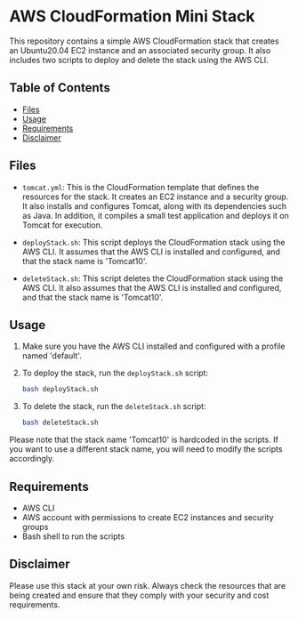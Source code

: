 # AWS CloudFormation Mini Stack

This repository contains a simple AWS CloudFormation stack that creates an Ubuntu20.04 EC2 instance and an associated security group. It also includes two scripts to deploy and delete the stack using the AWS CLI.

## Table of Contents

- [Files](#files)
- [Usage](#usage)
- [Requirements](#requirements)
- [Disclaimer](#disclaimer)

## Files

- `tomcat.yml`: This is the CloudFormation template that defines the resources for the stack. It creates an EC2 instance and a security group. It also installs and configures Tomcat, along with its dependencies such as Java. In addition, it compiles a small test application and deploys it on Tomcat for execution.

- `deployStack.sh`: This script deploys the CloudFormation stack using the AWS CLI. It assumes that the AWS CLI is installed and configured, and that the stack name is 'Tomcat10'.

- `deleteStack.sh`: This script deletes the CloudFormation stack using the AWS CLI. It also assumes that the AWS CLI is installed and configured, and that the stack name is 'Tomcat10'.

## Usage

1. Make sure you have the AWS CLI installed and configured with a profile named 'default'.

2. To deploy the stack, run the `deployStack.sh` script:

    ```bash
    bash deployStack.sh
    ```

3. To delete the stack, run the `deleteStack.sh` script:

    ```bash
    bash deleteStack.sh
    ```

Please note that the stack name 'Tomcat10' is hardcoded in the scripts. If you want to use a different stack name, you will need to modify the scripts accordingly.

## Requirements

- AWS CLI
- AWS account with permissions to create EC2 instances and security groups
- Bash shell to run the scripts

## Disclaimer

Please use this stack at your own risk. Always check the resources that are being created and ensure that they comply with your security and cost requirements.
